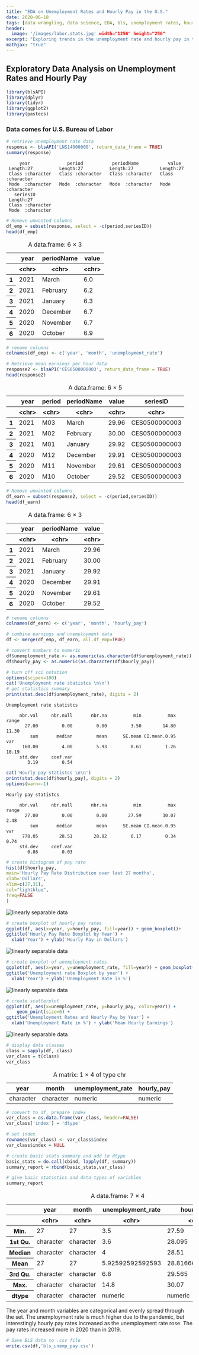 ```yaml
---
title: "EDA on Unemployment Rates and Hourly Pay in the U.S."
date: 2020-06-18
tags: [data wrangling, data science, EDA, bls, unemployment rates, hourly pay]
header:
  image: '/images/labor.stats.jpg' width="1256" height="256"
excerpt: "Exploring trends in the unemployment rate and hourly pay in the U.S. from 2019-2021"
mathjax: "true"
---
```


## Exploratory Data Analysis on Unemployment Rates and Hourly Pay


```R
library(blsAPI)
library(dplyr)
library(tidyr)
library(ggplot2)
library(pastecs)
```

### Data comes for U.S. Bureau of Labor 


```R
# retrieve unemployment rate data
response <- blsAPI('LNS14000000', return_data_frame = TRUE)
summary(response)
```


         year              period           periodName           value          
     Length:27          Length:27          Length:27          Length:27         
     Class :character   Class :character   Class :character   Class :character  
     Mode  :character   Mode  :character   Mode  :character   Mode  :character  
       seriesID        
     Length:27         
     Class :character  
     Mode  :character  



```R
# Remove unwanted columns
df_emp = subset(response, select = -c(period,seriesID))
head(df_emp)
```


<table>
<caption>A data.frame: 6 × 3</caption>
<thead>
	<tr><th></th><th scope=col>year</th><th scope=col>periodName</th><th scope=col>value</th></tr>
	<tr><th></th><th scope=col>&lt;chr&gt;</th><th scope=col>&lt;chr&gt;</th><th scope=col>&lt;chr&gt;</th></tr>
</thead>
<tbody>
	<tr><th scope=row>1</th><td>2021</td><td>March   </td><td>6.0</td></tr>
	<tr><th scope=row>2</th><td>2021</td><td>February</td><td>6.2</td></tr>
	<tr><th scope=row>3</th><td>2021</td><td>January </td><td>6.3</td></tr>
	<tr><th scope=row>4</th><td>2020</td><td>December</td><td>6.7</td></tr>
	<tr><th scope=row>5</th><td>2020</td><td>November</td><td>6.7</td></tr>
	<tr><th scope=row>6</th><td>2020</td><td>October </td><td>6.9</td></tr>
</tbody>
</table>




```R
# rename columns
colnames(df_emp) <- c('year', 'month', 'unemployment_rate')
```


```R
# Retrieve mean earnings per hour data
response2 <- blsAPI('CES0500000003', return_data_frame = TRUE)
head(response2)
```


<table>
<caption>A data.frame: 6 × 5</caption>
<thead>
	<tr><th></th><th scope=col>year</th><th scope=col>period</th><th scope=col>periodName</th><th scope=col>value</th><th scope=col>seriesID</th></tr>
	<tr><th></th><th scope=col>&lt;chr&gt;</th><th scope=col>&lt;chr&gt;</th><th scope=col>&lt;chr&gt;</th><th scope=col>&lt;chr&gt;</th><th scope=col>&lt;chr&gt;</th></tr>
</thead>
<tbody>
	<tr><th scope=row>1</th><td>2021</td><td>M03</td><td>March   </td><td>29.96</td><td>CES0500000003</td></tr>
	<tr><th scope=row>2</th><td>2021</td><td>M02</td><td>February</td><td>30.00</td><td>CES0500000003</td></tr>
	<tr><th scope=row>3</th><td>2021</td><td>M01</td><td>January </td><td>29.92</td><td>CES0500000003</td></tr>
	<tr><th scope=row>4</th><td>2020</td><td>M12</td><td>December</td><td>29.91</td><td>CES0500000003</td></tr>
	<tr><th scope=row>5</th><td>2020</td><td>M11</td><td>November</td><td>29.61</td><td>CES0500000003</td></tr>
	<tr><th scope=row>6</th><td>2020</td><td>M10</td><td>October </td><td>29.52</td><td>CES0500000003</td></tr>
</tbody>
</table>




```R
# Remove unwanted columns
df_earn = subset(response2, select = -c(period,seriesID))
head(df_earn)
```


<table>
<caption>A data.frame: 6 × 3</caption>
<thead>
	<tr><th></th><th scope=col>year</th><th scope=col>periodName</th><th scope=col>value</th></tr>
	<tr><th></th><th scope=col>&lt;chr&gt;</th><th scope=col>&lt;chr&gt;</th><th scope=col>&lt;chr&gt;</th></tr>
</thead>
<tbody>
	<tr><th scope=row>1</th><td>2021</td><td>March   </td><td>29.96</td></tr>
	<tr><th scope=row>2</th><td>2021</td><td>February</td><td>30.00</td></tr>
	<tr><th scope=row>3</th><td>2021</td><td>January </td><td>29.92</td></tr>
	<tr><th scope=row>4</th><td>2020</td><td>December</td><td>29.91</td></tr>
	<tr><th scope=row>5</th><td>2020</td><td>November</td><td>29.61</td></tr>
	<tr><th scope=row>6</th><td>2020</td><td>October </td><td>29.52</td></tr>
</tbody>
</table>




```R
# rename columns
colnames(df_earn) <- c('year', 'month', 'hourly_pay')
```


```R
# combine earnings and unemployment data
df <- merge(df_emp, df_earn, all.df_emp=TRUE)
```


```R
# convert numbers to numeric
df$unemployment_rate <- as.numeric(as.character(df$unemployment_rate))
df$hourly_pay <- as.numeric(as.character(df$hourly_pay))
```


```R
# turn off sci notation
options(scipen=100)
cat('Unemployment rate statistcs \n\n')
# get statistics summary
print(stat.desc(df$unemployment_rate), digits = 2)
```

    Unemployment rate statistcs 
    
         nbr.val     nbr.null       nbr.na          min          max        range 
           27.00         0.00         0.00         3.50        14.80        11.30 
             sum       median         mean      SE.mean CI.mean.0.95          var 
          160.00         4.00         5.93         0.61         1.26        10.19 
         std.dev     coef.var 
            3.19         0.54 



```R
cat('Hourly pay statistcs \n\n')
print(stat.desc(df$hourly_pay), digits = 2)
options(warn=-1)
```

    Hourly pay statistcs 
    
         nbr.val     nbr.null       nbr.na          min          max        range 
           27.00         0.00         0.00        27.59        30.07         2.48 
             sum       median         mean      SE.mean CI.mean.0.95          var 
          778.05        28.51        28.82         0.17         0.34         0.74 
         std.dev     coef.var 
            0.86         0.03 



```R
# create histogram of pay rate
hist(df$hourly_pay,
main='Hourly Pay Rate Distribution over last 27 months',
xlab='Dollars',
xlim=c(27,31),
col="lightblue",
freq=FALSE
)
```


<img src="{{ site.url }}{{ site.baseurl }}/images/output_13_0.png" alt="linearly separable data">
   



```R
# create boxplot of hourly pay rates
ggplot(df, aes(x=year, y=hourly_pay, fill=year)) + geom_boxplot()+
ggtitle('Hourly Pay Rate Boxplot by Year') +
  xlab('Year') + ylab('Hourly Pay in Dollars')
```


<img src="{{ site.url }}{{ site.baseurl }}/images/output_14_0.png" alt="linearly separable data">
    



```R
# create boxplot of unemployment rates
ggplot(df, aes(x=year, y=unemployment_rate, fill=year)) + geom_boxplot()+
ggtitle('Unemployment rate Boxplot by year') +
  xlab('Year') + ylab('Unemployment Rate in %')
```


<img src="{{ site.url }}{{ site.baseurl }}/images/output_15_0.png" alt="linearly separable data">

    



```R
# create scatterplot
ggplot(df, aes(x=unemployment_rate, y=hourly_pay, color=year)) + 
    geom_point(size=6) +
ggtitle('Unemployment Rates and Hourly Pay by Year') +
  xlab('Unemployment Rate in %') + ylab('Mean Hourly Earnings')
```


<img src="{{ site.url }}{{ site.baseurl }}/images/output_16_0.png" alt="linearly separable data">




```R
# display data classes
class = sapply(df, class)
var_class = t(class)
var_class
```


<table>
<caption>A matrix: 1 × 4 of type chr</caption>
<thead>
	<tr><th scope=col>year</th><th scope=col>month</th><th scope=col>unemployment_rate</th><th scope=col>hourly_pay</th></tr>
</thead>
<tbody>
	<tr><td>character</td><td>character</td><td>numeric</td><td>numeric</td></tr>
</tbody>
</table>




```R
# convert to df, prepare index
var_class = as.data.frame(var_class, header=FALSE)
var_class['index'] = 'dtype'
```


```R
# set index
rownames(var_class) <- var_class$index
var_class$index = NULL
```


```R
# create basic stats summary and add to dtype
basic_stats = do.call(cbind, lapply(df, summary))
summary_report = rbind(basic_stats,var_class)
```


```R
# give basic statistics and data types of variables
summary_report
```


<table>
<caption>A data.frame: 7 × 4</caption>
<thead>
	<tr><th></th><th scope=col>year</th><th scope=col>month</th><th scope=col>unemployment_rate</th><th scope=col>hourly_pay</th></tr>
	<tr><th></th><th scope=col>&lt;chr&gt;</th><th scope=col>&lt;chr&gt;</th><th scope=col>&lt;chr&gt;</th><th scope=col>&lt;chr&gt;</th></tr>
</thead>
<tbody>
	<tr><th scope=row>Min.</th><td>27       </td><td>27       </td><td>3.5             </td><td>27.59           </td></tr>
	<tr><th scope=row>1st Qu.</th><td>character</td><td>character</td><td>3.6             </td><td>28.095          </td></tr>
	<tr><th scope=row>Median</th><td>character</td><td>character</td><td>4               </td><td>28.51           </td></tr>
	<tr><th scope=row>Mean</th><td>27       </td><td>27       </td><td>5.92592592592593</td><td>28.8166666666667</td></tr>
	<tr><th scope=row>3rd Qu.</th><td>character</td><td>character</td><td>6.8             </td><td>29.565          </td></tr>
	<tr><th scope=row>Max.</th><td>character</td><td>character</td><td>14.8            </td><td>30.07           </td></tr>
	<tr><th scope=row>dtype</th><td>character</td><td>character</td><td>numeric         </td><td>numeric         </td></tr>
</tbody>
</table>



The year and month variables are categorical and evenly spread through the set. The unemployment rate is much higher due to the pandemic, but interestingly hourly pay rates increased as the unemployment rate rose. The pay rates increased more in 2020 than in 2019.


```R
# Save BLS data to .csv file
write.csv(df,'bls_unemp_pay.csv')
```
